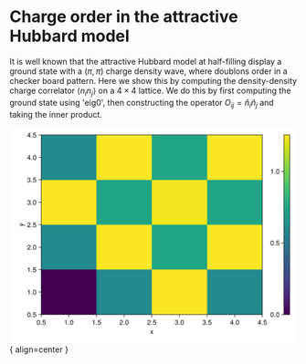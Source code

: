 # Charge order in the attractive Hubbard model

It is well known that the attractive Hubbard model at half-filling display a ground state with a $(\pi,\pi)$ charge density wave, where doublons order in a checker board pattern. Here we show this by computing the density-density charge correlator $\langle n_i n_j \rangle$ on a $4\times 4$ lattice. We do this by first computing the ground state using 'eig0', then constructing the operator $O_{ij}=\hat{n}_i \hat{n}_j$ and taking the inner product.

![Image title](../img/ahm_correlations.png){ align=center }
